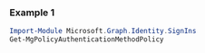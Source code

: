 ### Example 1
``` powershell
Import-Module Microsoft.Graph.Identity.SignIns
Get-MgPolicyAuthenticationMethodPolicy
```
